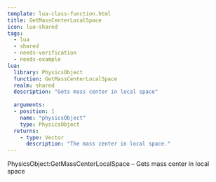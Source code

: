 ```yaml
---
template: lua-class-function.html
title: GetMassCenterLocalSpace
icon: lua-shared
tags:
  - lua
  - shared
  - needs-verification
  - needs-example
lua:
  library: PhysicsObject
  function: GetMassCenterLocalSpace
  realm: shared
  description: "Gets mass center in local space"
  
  arguments:
  - position: 1
    name: "physicsObject"
    type: PhysicsObject
  returns:
    - type: Vector
      description: "The mass center in local space."
---
```


<div class="lua__search__keywords">
PhysicsObject:GetMassCenterLocalSpace &#x2013; Gets mass center in local space
</div>
